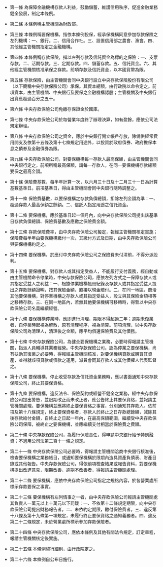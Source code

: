 * 第一條 為保障金融機構存款人利益，鼓勵儲蓄，維護信用秩序，促進金融業務健全發展，制定本條例。

* 第二條 本條例稱主管機關為財政部。

* 第三條 本條例稱要保機構，指依本條例投保，經承保機構同意參加存款保險之左列機構：一、銀行。二、信用合作社。三、設置信用部之農會、漁會。四、其他經主管機關指定之金融機構。

* 第四條 本條例稱存款保險，指以左列存款及信託資金為標的之保險：一、支票存款。二、活期存款。三、定期存款。四、儲蓄存款。五、信託資金。六、其他經主管機關核准承保之存款。前項存款及信託資金，以本國貨幣為限。

* 第五條 存款保險，由主管機關會同中央銀行設立中央存款保險股份有限公司（以下簡稱中央存款保險公司）承保。其資本總額，由行政院以命令定之。前項資本，由主管機關、中央銀行及要保之金融機構認股；主管機關及中央銀行出資應超過百分之五十。

* 第六條 中央存款保險公司免繳存保證金於國庫。

* 第七條 中央存款保險公司於每營業年度終了辦理決算，如有盈餘，應依公司法規定辦理。

* 第八條 中央存款保險公司之資金，應於中央銀行開立帳戶存放，除備供經常費用開支及依第十五條及第十七條規定用途外，以投資於政府債券、政府擔保本息之債券及金融債券為限。

* 第九條 中央存款保險公司，對要保機構每一存款人最高保額，由主管機關會同中央銀行定之。前項所稱最高保額，謂每一存款人，在同一要保機構存款總額要保之最高金額。

* 第十條 保險費基數，每半年計算一次，以六月三十日及十二月三十一日為計算基數基準日。前項基準日，得由主管機關會同中央銀行隨時調整之。

* 第十一條 保險費基數，以要保機構之存款負債總額，扣除左列金額為準：一、超過存款人最高保額之餘額。二、信託人指定用途之信託資金。

* 第十二條 要保機構，應於基準日起一個月內，向中央存款保險公司提出該基準日存款負債總額、保險費基數及應繳之保險費金額。

* 第十三條 存款保險費率，由中央存款保險公司擬定，報經主管機關核定實施；保險費每半年由要保機構繳付一次，其繳付方式及日期，由中央存款保險公司與要保機構約定之。

* 第十四條 要保機構，於應付中央存款保險公司之保險費未付清前，不得分派股利。

* 第十五條 要保機構，對存款人或其指定受益人，不能履行支付義務，經自動或由主管機關命令停業時，中央存款保險公司，應依左列方式之一保障存款人或其指定受益人之利益：一、根據停業機構帳冊紀錄及存款人或其指定受益人提出之存款餘額證明，按其保險金額，直接以現金賠付。二、在同一地區，商洽其他要保機構，對停業機構之存款人或其指定受益人，設立與其保險金額相等之移轉存款。三、在同一地區內，若無其他要保機構可移轉時，得暫以中央存款保險公司名義繼續經營。

* 第十六條 要保機構停業時，應即進行清理，期限不得超過二年；逾期未復業者，自停業時起視為解散，原有清理程序，視為清算。前項清理，以中央存款保險公司為清理人，清理後之金額，應平均償還保險費及其他債務。

* 第十七條 中央存款保險公司，為健全要保機構之業務，必要時得報請主管機關，指派人員輔導其業務經營。中央存款保險公司，認為停業之要保機構，尚有扶助其復業之必要時，得報經主管機關核准，對要保機構貸款或購買其資產，並得就該項貸款或價款之運用，派員會同其存款人或其他債權人代表監督之。

* 第十八條 要保機構，停止收受存款及信託資金業務時，應以書面通知中央存款保險公司，終止其要保資格。

* 第十九條 要保機構，違反法令、保險契約或經營不健全之業務，經中央存款保險公司提出警告，並限期改正而未改正者，應公告終止其要保資格，並報請主管機關處理。要保機構並應將終止要保資格之事實，分別通知其存款人。依前項及第十八條規定，終止要保資格者，存款人於終止之日存款總餘額，減除其後存款給付金額，自終止之日起一年內，在最高保額範圍，繼續受中央存款保險公司保障，被終止之要保機構，並應繼續支付相當於保險費之費額。

* 第二十條 中央存款保險公司，為履行保險責任，得申請中央銀行給予特別融資；不適用公司法第二百十一條之規定。

* 第二十一條 中央存款保險公司必要時，得報請主管機關洽商中央銀行核准後，檢查要保機構之業務帳目，或通知要保機構於限期內造具資產負債表、財產目錄或其他報告。中央存款保險公司，得依前項檢查結果或報告資料，對要保機構提出改進意見，限期改善，逾期不改善者，得報請主管機關處理。

* 第二十二條 要保機構，應依中央存款保險公司指定之規格內容，於各營業處所標示存款要保之事實。

* 第二十三條 要保機構有左列情事之一者，由中央存款保險公司報請主管機關處其負責人一萬元以上十萬元以下罰鍰：一、不依第十二條規定期限，向中央存款保險公司提出財務報告者。二、未依約定期限，繳付保險費者。三、違反第十八條及第十九條第一項規定，未履行終止要保資格之通知義務者。四、違反第二十二條規定，未於營業處所標示參加存款保險者。

* 第二十四條 中央存款保險公司，應依本條例及其他有關法令規定，訂定章程，報請主管機關核定後實施。

* 第二十五條 本條例施行細則，由行政院定之。

* 第二十六條 本條例自公布日施行。

